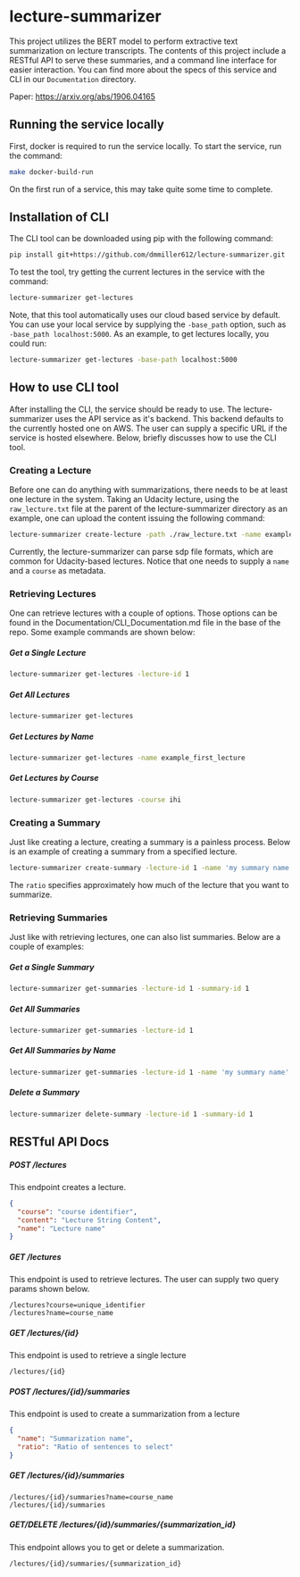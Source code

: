 # lecture-summarizer

This project utilizes the BERT model to perform extractive text summarization on lecture transcripts. The contents of 
this project include a RESTful API to serve these summaries, and a command line interface for easier interaction. You can 
find more about the specs of this service and CLI in our `Documentation` directory.

Paper: https://arxiv.org/abs/1906.04165

## Running the service locally
First, docker is required to run the service locally. To start the service, run the command:
```bash
make docker-build-run
```
On the first run of a service, this may take quite some time to complete.


## Installation of CLI

The CLI tool can be downloaded using pip with the following command:

```bash
pip install git+https://github.com/dmmiller612/lecture-summarizer.git
```

To test the tool, try getting the current lectures in the service with the command: 
```bash
lecture-summarizer get-lectures
```

Note, that this tool automatically uses our cloud based service by default. You can use your local service by supplying 
the `-base_path` option, such as `-base_path localhost:5000`. As an example, to get lectures locally, you could run: 

```bash
lecture-summarizer get-lectures -base-path localhost:5000
``` 


## How to use CLI tool

After installing the CLI, the service should be ready to use. The lecture-summarizer uses the API service as 
it's backend. This backend defaults to the currently hosted one on AWS. The user can supply a specific URL if the 
service is hosted elsewhere. Below, briefly discusses how to use the CLI tool.

### Creating a Lecture

Before one can do anything with summarizations, there needs to be at least one lecture in the system. Taking an Udacity 
lecture, using the `raw_lecture.txt` file at the parent of the lecture-summarizer directory as an example, one can upload 
the content issuing the following command:

```bash
lecture-summarizer create-lecture -path ./raw_lecture.txt -name example_first_lecture -course IHI
```

Currently, the lecture-summarizer can parse sdp file formats, which are common for Udacity-based lectures. Notice that one 
needs to supply a `name` and a `course` as metadata.

### Retrieving Lectures

One can retrieve lectures with a couple of options. Those options can be found in the Documentation/CLI_Documentation.md 
file in the base of the repo. Some example commands are shown below:

##### Get a Single Lecture
```bash
lecture-summarizer get-lectures -lecture-id 1
```

##### Get All  Lectures
```bash
lecture-summarizer get-lectures
```

##### Get Lectures by Name
```bash
lecture-summarizer get-lectures -name example_first_lecture
```

##### Get Lectures by Course
```bash
lecture-summarizer get-lectures -course ihi
```

### Creating a Summary

Just like creating a lecture, creating a summary is a painless process. Below is an example of creating a summary from 
a specified lecture.

```bash
lecture-summarizer create-summary -lecture-id 1 -name 'my summary name' -ratio 0.2
``` 

The `ratio` specifies approximately how much of the lecture that you want to summarize.

### Retrieving Summaries

Just like with retrieving lectures, one can also list summaries. Below are a couple of examples:

##### Get a Single Summary
```bash
lecture-summarizer get-summaries -lecture-id 1 -summary-id 1
```

##### Get All Summaries
```bash
lecture-summarizer get-summaries -lecture-id 1
```

##### Get All Summaries by Name
```bash
lecture-summarizer get-summaries -lecture-id 1 -name 'my summary name'
```

##### Delete a Summary
```bash
lecture-summarizer delete-summary -lecture-id 1 -summary-id 1
```

## RESTful API Docs

##### POST /lectures

This endpoint creates a lecture.

```json
{
  "course": "course identifier",
  "content": "Lecture String Content",
  "name": "Lecture name"
}
``` 

##### GET /lectures

This endpoint is used to retrieve lectures. The user can supply two query params shown below.
```
/lectures?course=unique_identifier
/lectures?name=course_name
```

##### GET /lectures/{id}

This endpoint is used to retrieve a single lecture
```
/lectures/{id}
```

##### POST /lectures/{id}/summaries

This endpoint is used to create a summarization from a lecture
```json
{
  "name": "Summarization name",
  "ratio": "Ratio of sentences to select"
}
```

##### GET /lectures/{id}/summaries
```
/lectures/{id}/summaries?name=course_name
/lectures/{id}/summaries
```

##### GET/DELETE /lectures/{id}/summaries/{summarization_id} 

This endpoint allows you to get or delete a summarization.
```
/lectures/{id}/summaries/{summarization_id} 
```
